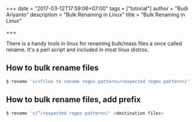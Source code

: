 +++
date = "2017-03-12T17:59:06+07:00"
tags = ["tutorial"]
author = "Budi Ariyanto"
description = "Bulk Renaming in Linux"
title = "Bulk Renaming in Linux"

+++

There is a handy tools in linux for renaming bulk/mass files a once called
rename. It's a perl script and included in most linux distros.

## How to bulk rename files
```bash
$ rename 's/<files to rename regex pattern>/<expected regex pattern>/' <destination files>
```

## How to bulk rename files, add prefix
```bash 
$ rename 's/^/<expected regex pattern>/' <destination files>
```
